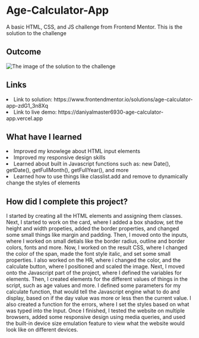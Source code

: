 # Age-Calculator-App
A basic HTML, CSS, and JS challenge from Frontend Mentor. This is the solution to the challenge

<h2> Outcome </h2>

<img src="https://i.imgur.com/9n49aHq.png" alt="The image of the solution to the challenge">

<h2> Links </h2>

<li> Link to solution: https://www.frontendmentor.io/solutions/age-calculator-app-zdG1_3n8Xq </li>
<li> Link to live demo: https://daniyalmaster6930-age-calculator-app.vercel.app </li>

<h2> What have I learned </h2>

<li> Improved my knowlege about HTML input elements </li>
<li> Improved my responsive design skills </li>
<li> Learned about built in Javascript functions such as: new Date(), getDate(), getFullMonth(), getFullYear(), and more </li>
<li> Learned how to use things like classlist.add and remove to dynamically change the styles of elements </li>

<h2> How did I complete this project? </h2>

<p> I started by creating all the HTML elements and assigning them classes. Next, I started to work on the card, where I added a box shadow, set the height and width propeties, added the border properties, and changed some small things like margin and padding. Then, I moved onto the inputs, where I worked on small detials like the border radius, outline and border colors, fonts and more. Now, I worked on the result CSS, where I changed the color of the span, made the font style italic, and set some small properties. I also worked on the HR, where i changed the color, and the calculate button, where I positioned and scaled the image. Next, I moved onto the Javascript part of the project, where I defined the variables for elements. Then, I created elements for the different values of things in the script, such as age values and more. I defined some parameters for my calculate function, that would tell the Javascript engine what to do and display, based on if the day value was more or less then the current value. I also created a function for the errors, where I set the styles based on what was typed into the Input. Once I finished, I tested the website on multiple browsers, added some responsive design using media queries, and used the built-in device size emulation feature to view what the website would look like on different devices. </p>

